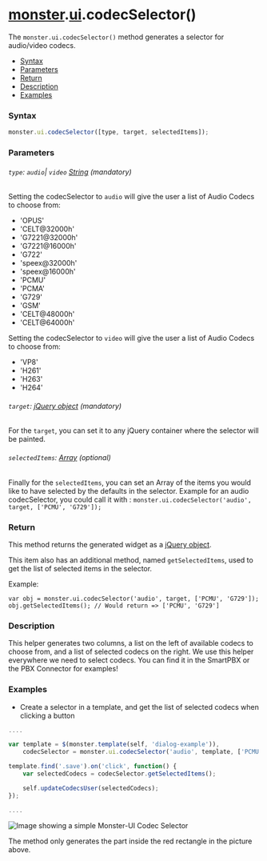 # [monster][monster].[ui][ui].codecSelector()
The `monster.ui.codecSelector()` method generates a selector for audio/video codecs.

* [Syntax](#syntax)
* [Parameters](#parameters)
* [Return](#return)
* [Description](#description)
* [Examples](#examples)

### Syntax
```javascript
monster.ui.codecSelector([type, target, selectedItems]);
```

### Parameters

###### `type`: `audio`| `video` [String][string_literal] (mandatory)

Setting the codecSelector to `audio` will give the user a list of Audio Codecs to choose from: 
- 'OPUS'
- 'CELT@32000h'
- 'G7221@32000h'
- 'G7221@16000h'
- 'G722'
- 'speex@32000h'
- 'speex@16000h'
- 'PCMU'
- 'PCMA'
- 'G729'
- 'GSM'
- 'CELT@48000h'
- 'CELT@64000h'

Setting the codecSelector to `video` will give the user a list of Audio Codecs to choose from:
- 'VP8'
- 'H261'
- 'H263'
- 'H264'

###### `target`: [jQuery object][jquery] (mandatory)

For the `target`, you can set it to any jQuery container where the selector will be painted.

###### `selectedItems`: [Array][array_literal] (optional)

Finally for the `selectedItems`, you can set an Array of the items you would like to have selected by the defaults in the selector.
Example for an audio codecSelector, you could call it with : `monster.ui.codecSelector('audio', target, ['PCMU', 'G729']);`

### Return
This method returns the generated widget as a [jQuery object][jquery].

This item also has an additional method, named `getSelectedItems`, used to get the list of selected items in the selector.

Example:
````
var obj = monster.ui.codecSelector('audio', target, ['PCMU', 'G729']);
obj.getSelectedItems(); // Would return => ['PCMU', 'G729']
````

### Description
This helper generates two columns, a list on the left of available codecs to choose from, and a list of selected codecs on the right. We use this helper everywhere we need to select codecs. You can find it in the SmartPBX or the PBX Connector for examples!

### Examples
* Create a selector in a template, and get the list of selected codecs when clicking a button
```javascript
....

var template = $(monster.template(self, 'dialog-example')),
	codecSelector = monster.ui.codecSelector('audio', template, ['PCMU','PCMA','G7221@32000h','G722']);

template.find('.save').on('click', function() {
	var selectedCodecs = codecSelector.getSelectedItems();

	self.updateCodecsUser(selectedCodecs);
});

....
```

![Image showing a simple Monster-UI Codec Selector](http://i.imgur.com/WW8KnF4.png)

The method only generates the part inside the red rectangle in the picture above.

[monster]: ../../monster.md
[ui]: ../ui.md

[jquery]: http://api.jquery.com/Types/#jQuery
[object_literal]: https://developer.mozilla.org/en-US/docs/Web/JavaScript/Guide/Values,_variables,_and_literals#Object_literals
[array_literal]: https://developer.mozilla.org/en-US/docs/Web/JavaScript/Guide/Values,_variables,_and_literals#Array_literals
[string_literal]: https://developer.mozilla.org/en-US/docs/Web/JavaScript/Guide/Values,_variables,_and_literals#String_literals